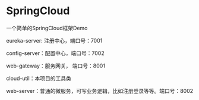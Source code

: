 # SpringCloud
一个简单的SpringCloud框架Demo

eureka-server: 注册中心，端口号：7001

config-server：配置中心，端口号：7002

web-gateway：服务网关， 端口号：8001

cloud-util：本项目的工具类 

web-server：普通的微服务，可写业务逻辑，比如注册登录等等。端口号：8002


